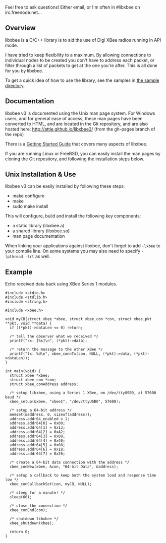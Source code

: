 Feel free to ask questions! Either email, or I'm often in #libxbee on irc.freenode.net...

## Overview ##
libxbee is a C/C++ library is to aid the use of Digi XBee radios running in API mode.

I have tried to keep flexibility to a maximum. By allowing connections to individual nodes to be created you don't have to address each packet, or filter through a list of packets to get at the one you're after. This is all done for you by libxbee.

To get a quick idea of how to use the library, see the samples in [the sample directory](http://code.google.com/p/libxbee/source/browse/?repo=libxbee-v3#git%2Fsample).

## Documentation ##
libxbee v3 is documented using the Unix man page system. For Windows users, and for general ease of access, these man pages have been converted to HTML, and are located in the Git repository, and are also hosted here: http://attie.github.io/libxbee3/ (from the gh-pages branch of the repo)

There is a [Getting Started Guide](http://attie.co.uk/libxbee/getting_started/) that covers many aspects of libxbee.

If you are running Linux or FreeBSD, you can easily install the man pages by cloning the Git repository, and following the installation steps below.

## Unix Installation & Use ##
libxbee v3 can be easily installed by following these steps:
  * make configure
  * make
  * sudo make install

This will configure, build and install the following key components:
  * a static library (libxbee.a)
  * a shared library (libxbee.so)
  * man page documentation

When linking your applications against libxbee, don't forget to add `-lxbee` to your compile line. On some systems you may also need to specify `-lpthread -lrt` as well.

## Example ##
Echo received data back using XBee Series 1 modules.
```
#include <stdio.h>
#include <stdlib.h>
#include <string.h>

#include <xbee.h>

void myCB(struct xbee *xbee, struct xbee_con *con, struct xbee_pkt **pkt, void **data) {
  if ((*pkt)->dataLen <= 0) return;
  
  /* tell the observer what we received */
  printf("rx: [%s]\n", (*pkt)->data);
  
  /* return the message to the other XBee */
  printf("tx: %d\n", xbee_connTx(con, NULL, (*pkt)->data, (*pkt)->dataLen));
}

int main(void) {
  struct xbee *xbee;
  struct xbee_con *con;
  struct xbee_conAddress address;
  
  /* setup libxbee, using a Series 1 XBee, on /dev/ttyUSB0, at 57600 baud */
  xbee_setup(&xbee, "xbee1", "/dev/ttyUSB0", 57600);
  
  /* setup a 64-bit address */
  memset(&address, 0, sizeof(address));
  address.addr64_enabled = 1;
  address.addr64[0] = 0x00;
  address.addr64[1] = 0x13;
  address.addr64[2] = 0xA2;
  address.addr64[3] = 0x00;
  address.addr64[4] = 0x40;
  address.addr64[5] = 0x08;
  address.addr64[6] = 0x18;
  address.addr64[7] = 0x26;
  
  /* create a 64-bit data connection with the address */
  xbee_conNew(xbee, &con, "64-bit Data", &address);
  
  /* setup a callback to keep both the system load and response time low */
  xbee_conCallbackSet(con, myCB, NULL);
  
  /* sleep for a minute! */
  sleep(60);
  
  /* close the connection */
  xbee_conEnd(con);
  
  /* shutdown libxbee */
  xbee_shutdown(xbee);
  
  return 0;
}
```